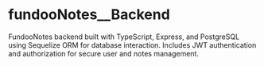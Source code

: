 # fundooNotes__Backend
FundooNotes backend built with TypeScript, Express, and PostgreSQL using Sequelize ORM for database interaction. Includes JWT authentication and authorization for secure user and notes management.
